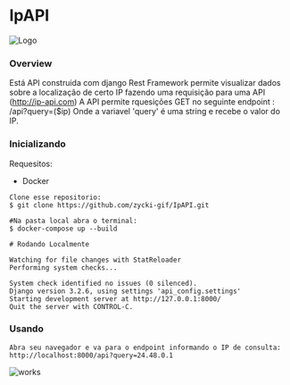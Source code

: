 # IpAPI 
![Logo](https://user-images.githubusercontent.com/82342478/154879274-7b6e7a24-6c41-47c5-aa0e-e571d3b31729.PNG)

### Overview
Está API construida com django Rest Framework permite visualizar dados sobre a localização de certo IP fazendo uma requisição para uma API (http://ip-api.com)
A API permite rquesições GET no seguinte endpoint : /api?query=($ip)
Onde a variavel 'query' é uma string e recebe o valor do IP.

### Inicializando
Requesitos: 
- Docker

```Para inicializar locamente 
Clone esse repositorio: 
$ git clone https://github.com/zycki-gif/IpAPI.git
```

```
#Na pasta local abra o terminal:
$ docker-compose up --build
```


```
# Rodando Localmente

Watching for file changes with StatReloader
Performing system checks...

System check identified no issues (0 silenced).
Django version 3.2.6, using settings 'api_config.settings'
Starting development server at http://127.0.0.1:8000/
Quit the server with CONTROL-C.
```

### Usando
```Abra seu navegador e va para o endpoint informando o IP de consulta: http://localhost:8000/api?query=24.48.0.1```

![works](https://user-images.githubusercontent.com/82342478/154881116-d3308e61-3285-4b54-8454-b546fba0082c.PNG)
